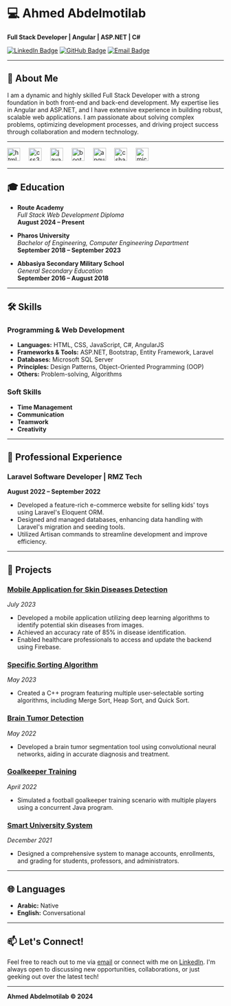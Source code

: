 # 💻 Ahmed Abdelmotilab

**Full Stack Developer | Angular | ASP.NET | C#**

[![LinkedIn Badge](https://img.shields.io/badge/-AhmedAbdelmotilab-blue?style=flat-square&logo=Linkedin&logoColor=white&link=https://linkedin.com/in/ahmed-abdelmotilab)](https://linkedin.com/in/ahmed-abdelmotilab)
[![GitHub Badge](https://img.shields.io/badge/-AhmedAbdelmotilab-333?style=flat-square&logo=Github&logoColor=white&link=https://github.com/AhmedAbdelmotilab)](https://github.com/AhmedAbdelmotilab)
[![Email Badge](https://img.shields.io/badge/-A.Abdelmotilab@gmail.com-c14438?style=flat-square&logo=Gmail&logoColor=white&link=mailto:A.Abdelmotilab@gmail.com)](mailto:A.Abdelmotilab@gmail.com)

---

## 📝 About Me

I am a dynamic and highly skilled Full Stack Developer with a strong foundation in both front-end and back-end development. My expertise lies in Angular and ASP.NET, and I have extensive experience in building robust, scalable web applications. I am passionate about solving complex problems, optimizing development processes, and driving project success through collaboration and modern technology.

---

<div align="left">
  <img src="https://cdn.jsdelivr.net/gh/devicons/devicon/icons/html5/html5-original.svg" height="30" alt="html5 logo"  />
  <img width="12" />
  <img src="https://cdn.jsdelivr.net/gh/devicons/devicon/icons/css3/css3-original.svg" height="30" alt="css3 logo"  />
  <img width="12" />
  <img src="https://cdn.jsdelivr.net/gh/devicons/devicon/icons/javascript/javascript-original.svg" height="30" alt="javascript logo"  />
  <img width="12" />
  <img src="https://cdn.jsdelivr.net/gh/devicons/devicon/icons/bootstrap/bootstrap-original.svg" height="30" alt="bootstrap logo"  />
  <img width="12" />
   <img src="https://cdn.jsdelivr.net/gh/devicons/devicon/icons/angularjs/angularjs-original.svg" height="30" alt="angularjs logo"  />
  <img width="12" />
  <img src="https://cdn.jsdelivr.net/gh/devicons/devicon/icons/csharp/csharp-original.svg" height="30" alt="csharp logo"  />
  <img width="12" />
  <img src="https://cdn.jsdelivr.net/gh/devicons/devicon/icons/microsoftsqlserver/microsoftsqlserver-plain.svg" height="30" alt="microsoft sql server logo"  />
</div>

---

## 🎓 Education

- **Route Academy**  
  *Full Stack Web Development Diploma*  
  **August 2024 – Present**

- **Pharos University**  
  *Bachelor of Engineering, Computer Engineering Department*  
  **September 2018 – September 2023**

- **Abbasiya Secondary Military School**  
  *General Secondary Education*  
  **September 2016 – August 2018**

---

## 🛠️ Skills

### Programming & Web Development

- **Languages:** HTML, CSS, JavaScript, C#, AngularJS
- **Frameworks & Tools:** ASP.NET, Bootstrap, Entity Framework, Laravel
- **Databases:** Microsoft SQL Server
- **Principles:** Design Patterns, Object-Oriented Programming (OOP)
- **Others:** Problem-solving, Algorithms

### Soft Skills

- **Time Management**
- **Communication**
- **Teamwork**
- **Creativity**

---

## 💼 Professional Experience

### Laravel Software Developer | RMZ Tech
**August 2022 – September 2022**

- Developed a feature-rich e-commerce website for selling kids' toys using Laravel's Eloquent ORM.
- Designed and managed databases, enhancing data handling with Laravel's migration and seeding tools.
- Utilized Artisan commands to streamline development and improve efficiency.

---

## 🚀 Projects

### [Mobile Application for Skin Diseases Detection](https://github.com/AhmedAbdelmotilab/Skin-Detection-Application)
*July 2023*

- Developed a mobile application utilizing deep learning algorithms to identify potential skin diseases from images.
- Achieved an accuracy rate of 85% in disease identification.
- Enabled healthcare professionals to access and update the backend using Firebase.

### [Specific Sorting Algorithm](https://github.com/AhmedAbdelmotilab/Specific-Sorting-Algorithm-)
*May 2023*

- Created a C++ program featuring multiple user-selectable sorting algorithms, including Merge Sort, Heap Sort, and Quick Sort.

### [Brain Tumor Detection](https://github.com/AhmedAbdelmotilab/Brain-Tumour-Image-Detection-)
*May 2022*

- Developed a brain tumor segmentation tool using convolutional neural networks, aiding in accurate diagnosis and treatment.

### [Goalkeeper Training](https://github.com/AhmedAbdelmotilab/Goalkeeper-Training-JAVA-GUI)
*April 2022*

- Simulated a football goalkeeper training scenario with multiple players using a concurrent Java program.

### [Smart University System](https://github.com/AhmedAbdelmotilab/Smart-University-System)
*December 2021*

- Designed a comprehensive system to manage accounts, enrollments, and grading for students, professors, and administrators.

---

## 🌐 Languages

- **Arabic:** Native
- **English:** Conversational

---

## 📫 Let's Connect!

Feel free to reach out to me via [email](mailto:A.Abdelmotilab@gmail.com) or connect with me on [LinkedIn](https://linkedin.com/in/ahmed-abdelmotilab). I'm always open to discussing new opportunities, collaborations, or just geeking out over the latest tech!

---

**Ahmed Abdelmotilab © 2024**

